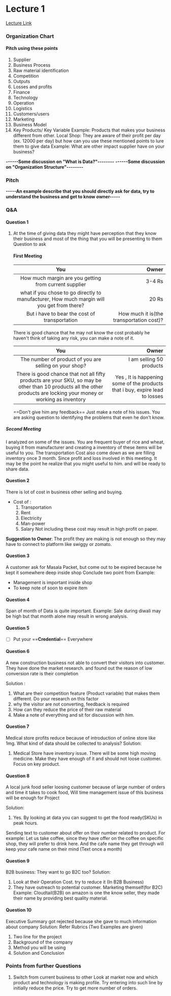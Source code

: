 ﻿# Lecture 1
[Lecture Link](https://www.google.com/url?q=https://youtu.be/RPGFybqNL1Q&sa=D&source=calendar&ust=1679062748607774&usg=AOvVaw2CWo53xSGHbF3t6HT4K5hx)
### Organization Chart
#### Pitch using these points
1. Supplier
2. Business Process
3. Raw material identification
4. Competition
5. Outputs
6. Losses and profits
7. Finance
8. Technology
9. Operation
10. Logistics
11. Customers/users
12.  Marketing
13. Business Model
14. Key Products/ Key Variable
	Example: Products that makes your business different from other.
Local Shop: They are aware of their profit per day (ex. 12000 per day) but how can you use these mentioned points to lure them to give data
Example: What are other impact supplier have on your business?

**------Some discussion on "What is Data?"--------**
**------Some discussion on "Organization Structure"--------**

### Pitch
**-----An example describe that you should directly ask for data, try to understand the business and get to know owner-----**
### Q&A
#### Question 1
1. At the time of giving data they might have perception that they know their business and most of the thing that you will be presenting to them
	Question to ask
	#### First Meeting

	  You                                                                                         |  Owner
	|:----------------------------------------------------------------: | -------------:|
	  How much margin are you getting from current supplier |   3-4 Rs
	  what if you chose to go directly to manufacturer, How much margin will you get from there? | 20 Rs
	  But i have to bear the cost of transportation| How much it is(the transportation cost)? 
	  
	There is good chance that he may not know the cost probably he haven't think of taking any risk, you can make a note of it.
	
      You                                                                                         |  Owner
	|:----------------------------------------------------------------: | -------------:|
	  The number of product of you are selling on your shop? | I am selling 50 products
	  There is good chance that not all fifty products are your SKU, so may be other than 10 products all the other products are locking your money or working as inventory | Yes , It is happening some of the products that i buy, expire lead to losses
	  
	 ==Don't give him any feedback== Just make a note of his issues. You are asking question to identifying the problems that even he don't know.

##### Second Meeting

I analyzed on some of the issues.
You are frequent buyer of rice and wheat, buying it from manufacturer and creating a inventory of these items will be useful to you. The transportation Cost also come down as we are filling inventory once 3 month.
Since profit and loss involved in this meeting. It may be the point he realize that you might useful to him. and will be ready to share data.
#### Question 2
 There is lot of cost in business other selling and buying.
+ Cost of : 
	 1. Transportation
	 2. Rent
	 3. Electricity
	 4. Man-power
	 5. Salary
	 Not including these cost may result in high profit on paper. 

**Suggestion to Owner**: The profit they are making is not enough so they may have to connect to platform like swiggy or zomato.

#### Question 3
A customer ask for Masala Packet, but come out to be expired because he kept it somewhere deep inside shop
Conclude two point from Example:

* Management is important inside shop
* To keep note of soon to expire item
#### Question 4
Span of month of Data is quite important.
Example: Sale during diwali may be high but that month alone may result in wrong analysis.

#### Question 5

 - [ ] Put your ==**Credential**== Everywhere
#### Question 6
A new construction business not able to convert their visitors into customer. They have done the market research. and found out the reason of low conversion rate is their completion

Solution :

1. What are their competition feature (Product variable) that makes them different. Do your research on this factor
2. why the visitor are not converting, feedback is required
3. How can they reduce the price of their raw material
4. Make a note of everything and sit for discussion with him.
#### Question 7

Medical store profits reduce because of introduction of online store like 1mg. What kind of data should be collected to analysis?
Solution:

1. Medical Store have inventory issue. There will be some high moving medicine. Make they have enough of it and should not loose customer. Focus on key product.

#### Question 8
A local junk food seller loosing customer because of large number of orders and time it takes to cook food, Will time management issue of this business will be enough for Project

Solution:

1.  Yes. By looking at data you can suggest to get the food ready(SKUs) in peak hours.

Sending text to customer about offer on their number related to product. 
For example: Let us take coffee, since they have offer on the coffee on specific shop, they will prefer to drink here.
And the cafe name they get through will keep your cafe name on their mind
(Text once a month)

#### Question 9
B2B business: They want to go B2C too?
Solution:
1. Look at their Operation Cost. try to reduce it (In B2B Business)
2. They have outreach to potential customer. Marketing themself(for B2C)
	Example: Cloudtail(B2B) on amazon is one the know seller, they made their name by providing best quality material.

#### Question 10
Executive Summary got rejected because she gave to much information about company
Solution:
Refer Rubrics (Two Examples are given)
1. Two line for the project
2. Background of the company
3. Method you will be using
4. Solution and Conclusion

### Points from further Questions
1. Switch from current business to other
	 Look at market now and which product and technology is making profile. Try entering into such line by initially reduce the price. Try to get more number of orders.



